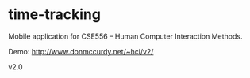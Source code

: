time-tracking
=============

Mobile application for CSE556 – Human Computer Interaction Methods.

Demo: http://www.donmccurdy.net/~hci/v2/

v2.0

